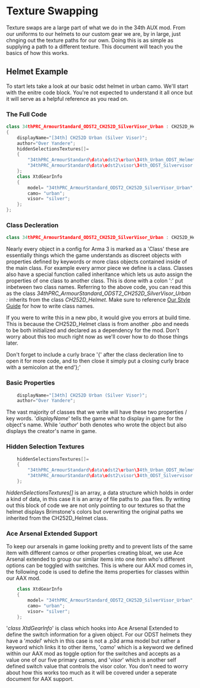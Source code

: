 <!--
I reccomend viewing this document with the extension Markdown Preview Enhanced (https://marketplace.visualstudio.com/items?itemName=shd101wyy.markdown-preview-enhanced).
Once installed to VS Code you can see a html preview by clicking the pane on the right side of VS Code that looks like an open book with a magnifying glass.
-->

# Texture Swapping
<p>Texture swaps are a large part of what we do in the 34th AUX mod. From our uniforms to our helmets to our custom gear we are, by in large, just chnging out the texture paths for our own. Doing this is as simple as supplying a path to a different texture. This document will teach you the basics of how this works.</p>

## Helmet Example
<p>To start lets take a look at our basic odst helmet in urban camo. We'll start with the enitre code block. You're not expected to understand it all once but it will serve as a helpful reference as you read on.</p>

### The Full Code
```c++
class 34thPRC_ArmourStandard_ODST2_CH252D_SilverVisor_Urban : CH252D_Helmet
{
	displayName="[34th] CH252D Urban (Silver Visor)";
	author="Over Yandere";
	hiddenSelectionsTextures[]=
	{
		"34thPRC_ArmourStandard\data\odst2\urban\34th_Urban_ODST_Helmet.paa",
		"34thPRC_ArmourStandard\data\odst2\visor\34th_ODST_Silvervisor.paa"
	};
	class XtdGearInfo
	{
		model= "34thPRC_ArmourStandard_ODST2_CH252D_SilverVisor_Urban";
		camo= "urban";
		visor= "silver";
	};
};
```

### Class Decleration
```c++
class 34thPRC_ArmourStandard_ODST2_CH252D_SilverVisor_Urban : CH252D_Helmet
```
<p> Nearly every object in a config for Arma 3 is marked as a 'Class' these are essentially things which the game understands as discreet objects with properties defined by keywords or more class objects contained inside of the main class. For example every armor piece we define is a class. Classes also have a special function called inheritance which lets us auto assign the properties of one class to another class. This is done with a colon ':' put inbetween two class names. Referring to the above code, you can read this as the class <i>34thPRC_ArmourStandard_ODST2_CH252D_SilverVisor_Urban</i> <i>:</i> inherits from the class <i>CH252D_Helmet</i>. Make sure to reference <a href="..\Code_Style.md">Our Style Guide</a> for how to write class names.</P>


<p>If you were to write this in a new pbo, it would give you errors at build time. This is because the CH252D_Helmet class is from another .pbo and needs to be both initialized and declared as a dependency for the mod. Don't worry about this too much right now as we'll cover how to do those things later.</p>

<p>Don't forget to include a curly brace '{' after the class decleration line to open it for more code, and to then close it simply put a closing curly brace with a semicolon at the end'};'</p>

### Basic Properties
```c++
	displayName="[34th] CH252D Urban (Silver Visor)";
	author="Over Yandere";
```
<p>The vast majority of classes that we write will have these two properties / key words. '<i>displayName</i>' tells the game what to display in game for the object's name. While '<i>author</i>' both denotes who wrote the object but also displays the creator's name in game.</p>

### Hidden Selection Textures
```c++
	hiddenSelectionsTextures[]=
	{
		"34thPRC_ArmourStandard\data\odst2\urban\34th_Urban_ODST_Helmet.paa", //The texture for the helmet
		"34thPRC_ArmourStandard\data\odst2\visor\34th_ODST_Silvervisor.paa" //The texture for the visor
	};
```
<p><i>hiddenSelectionsTextures[]</i> is an array, a data structure which holds in order a kind of data, in this case it is an array of file paths to .paa files. By writing out this block of code we are not only pointing to our textures so that the helmet displays Brimstone's colors but overwriting the original paths we inherited from the CH252D_Helmet class.</p>

### Ace Arsenal Extended Support
<p>To keep our arsenals in game looking pretty and to prevent lists of the same item with different camos or other properties creating bloat, we use Ace Arsenal extended to group our similar items into one item who's different options can be toggled with switches. This is where our AAX mod comes in, the following code is used to define the items properties for classes within our AAX mod.</p>

```c++
	class XtdGearInfo
	{
		model= "34thPRC_ArmourStandard_ODST2_CH252D_SilverVisor_Urban";
		camo= "urban";
		visor= "silver";
	};
```

<p>'<i>class XtdGearInfo</i>' is class which hooks into Ace Arsenal Extended to define the switch information for a given object. For our ODST helmets they have a '<i>model</i>' which in this case is not a .p3d arma model but rather a keyword which links it to other items, '<i>camo</i>' which is a keyword we defined within our AAX mod as toggle option for the switches and accepts as a value one of our five primary camos, and '<i>visor</i>' which is another self defined switch value that controls the visor color. You don't need to worry about how this works too much as it will be covered under a seperate document for AAX support.</p>
